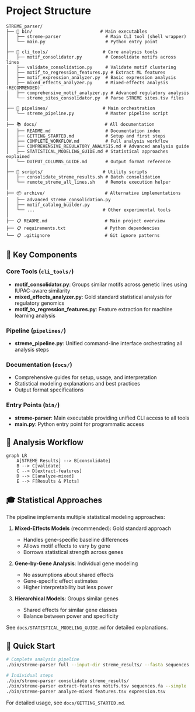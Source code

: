 # Project Structure

```
STREME_parser/
├── 📁 bin/                          # Main executables
│   ├── streme-parser                 # Main CLI tool (shell wrapper)
│   └── main.py                       # Python entry point
│
├── 🔧 cli_tools/                     # Core analysis tools
│   ├── motif_consolidator.py         # Consolidate motifs across lines
│   ├── validate_consolidation.py     # Validate motif clustering
│   ├── motif_to_regression_features.py # Extract ML features
│   ├── motif_expression_analyzer.py  # Basic expression analysis
│   ├── mixed_effects_analyzer.py     # Mixed-effects analysis (RECOMMENDED)
│   ├── comprehensive_motif_analyzer.py # Advanced regulatory analysis
│   └── streme_sites_consolidator.py  # Parse STREME sites.tsv files
│
├── 🚀 pipelines/                     # Main orchestration
│   └── streme_pipeline.py            # Master pipeline script
│
├── 📚 docs/                          # All documentation
│   ├── README.md                     # Documentation index
│   ├── GETTING_STARTED.md            # Setup and first steps
│   ├── COMPLETE_WORKFLOW.md          # Full analysis workflow
│   ├── COMPREHENSIVE_REGULATORY_ANALYSIS.md # Advanced analysis guide
│   ├── STATISTICAL_MODELING_GUIDE.md # Statistical approaches explained
│   └── OUTPUT_COLUMNS_GUIDE.md       # Output format reference
│
├── 📜 scripts/                       # Utility scripts
│   ├── consolidate_streme_results.sh # Batch consolidation
│   └── remote_streme_all_lines.sh    # Remote execution helper
│
├── 📦 archive/                       # Alternative implementations
│   ├── advanced_streme_consolidation.py
│   ├── motif_catalog_builder.py
│   └── ...                          # Other experimental tools
│
├── 📋 README.md                      # Main project overview
├── 📋 requirements.txt               # Python dependencies
└── 📋 .gitignore                     # Git ignore patterns
```

## 🎯 Key Components

### Core Tools (`cli_tools/`)
- **motif_consolidator.py**: Groups similar motifs across genetic lines using IUPAC-aware similarity
- **mixed_effects_analyzer.py**: Gold standard statistical analysis for regulatory genomics
- **motif_to_regression_features.py**: Feature extraction for machine learning analysis

### Pipeline (`pipelines/`)
- **streme_pipeline.py**: Unified command-line interface orchestrating all analysis steps

### Documentation (`docs/`)
- Comprehensive guides for setup, usage, and interpretation
- Statistical modeling explanations and best practices
- Output format specifications

### Entry Points (`bin/`)
- **streme-parser**: Main executable providing unified CLI access to all tools
- **main.py**: Python entry point for programmatic access

## 🔄 Analysis Workflow

```mermaid
graph LR
    A[STREME Results] --> B[consolidate]
    B --> C[validate]
    C --> D[extract-features]
    D --> E[analyze-mixed]
    E --> F[Results & Plots]
```

## 🎓 Statistical Approaches

The pipeline implements multiple statistical modeling approaches:

1. **Mixed-Effects Models** (recommended): Gold standard approach
   - Handles gene-specific baseline differences
   - Allows motif effects to vary by gene
   - Borrows statistical strength across genes

2. **Gene-by-Gene Analysis**: Individual gene modeling
   - No assumptions about shared effects
   - Gene-specific effect estimates
   - Higher interpretability but less power

3. **Hierarchical Models**: Groups similar genes
   - Shared effects for similar gene classes
   - Balance between power and specificity

See `docs/STATISTICAL_MODELING_GUIDE.md` for detailed explanations.

## 🚀 Quick Start

```bash
# Complete analysis pipeline
./bin/streme-parser full --input-dir streme_results/ --fasta sequences.fa --expression expr.tsv

# Individual steps
./bin/streme-parser consolidate streme_results/
./bin/streme-parser extract-features motifs.tsv sequences.fa --simple
./bin/streme-parser analyze-mixed features.tsv expression.tsv
```

For detailed usage, see `docs/GETTING_STARTED.md`.